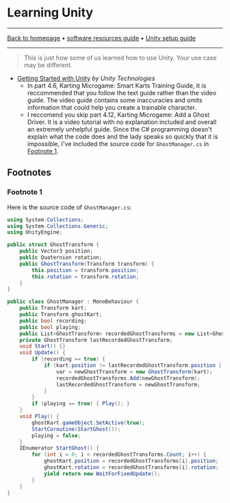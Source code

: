 # Learning Unity

-----

[Back to homepage](../../..) • [software resources guide](..) • [Unity setup guide](..)

-----

> This is just how some of us learned how to use Unity. Your use case may be different.

* [Getting Started with Unity](https://learn.unity.com/course/getting-started-with-unity) *by Unity Technologies*
  * In part 4.6, Karting Microgame: Smart Karts Training Guide, it is reccommended that you follow the text guide rather than the video guide. The video guide contains some inaccuracies and omits information that could help you create a trainable character.
  * I reccomend you skip part 4.12, Karting Microgame: Add a Ghost Driver. It is a video tutorial with no explanation included and overall an extremely unhelpful guide. Since the C# programming doesn't explain what the code does and the lady speaks so quickly that it is impossible, I've included the source code for `GhostManager.cs` in [Footnote 1](#footnote-1).

## Footnotes

### Footnote 1

Here is the source code of `GhostManager.cs`:

```csharp
using System.Collections;
using System.Collections.Generic;
using UnityEngine;

public struct GhostTransform {
    public Vector3 position;
    public Quaternion rotation;
    public GhostTransform(Transform transform) {
        this.position = transform.position;
        this.rotation = transform.rotation;
    }
}

public class GhostManager : MonoBehaviour {
    public Transform kart;
    public Transform ghostKart;
    public bool recording;
    public bool playing;
    public List<GhostTransform> recordedGhostTransforms = new List<GhostTransform>();
    private GhostTransform lastRecordedGhostTransform;
    void Start() {}
    void Update() {
        if (recording == true) {
            if (kart.position != lastRecordedGhostTransform.position || kart.rotation != lastRecordedGhostTransform.rotation) {
                var = newGhostTransform = new GhostTransform(kart);
                recordedGhostTransforms.Add(newGhostTransform);
                lastRecordedGhostTransform = newGhostTransform;
            }
        }
        if (playing == true) { Play(); }
    }
    void Play() {
        ghostKart.gameObject.SetActive(true);
        StartCoroutine(StartGhost());
        playing = false;
    }
    IEnumerator StartGhost() {
        for (int i = 0; i < recordedGhostTransforms.Count; i++) {
            ghostKart.position = recordedGhostTransforms[i].position;
            ghostKart.rotation = recordedGhostTransforms[i].rotation;
            yield return new WaitForFixedUpdate();
        }
    }
}

```
